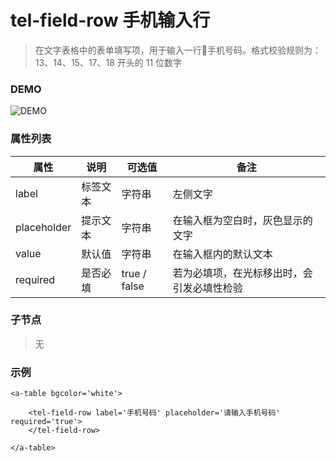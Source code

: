 # tel-field-row 手机输入行
> 在文字表格中的表单填写项，用于输入一行手机号码。格式校验规则为：13、14、15、17、18 开头的 11 位数字

### DEMO
![DEMO](https://ohc0dpsgs.qnssl.com/image/service/serviceBanner.jpg)

### 属性列表

属性 | 说明 | 可选值 | 备注 
--- | --- | --- | ---
label | 标签文本 | 字符串 | 左侧文字
placeholder | 提示文本 | 字符串 | 在输入框为空白时，灰色显示的文字
value | 默认值 | 字符串 | 在输入框内的默认文本
required | 是否必填 | true / false | 若为必填项，在光标移出时，会引发必填性检验

### 子节点
> 无

### 示例
```
<a-table bgcolor='white'>

    <tel-field-row label='手机号码' placeholder='请输入手机号码' required='true'>
    </tel-field-row>

</a-table>
```

### &nbsp;